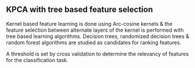 
KPCA with tree based feature selection
-----------------------------------------------------
Kernel based feature learning is done using Arc-cosine kernels & the feature selection
between alternate layers of the kernel is performed with tree based learning algorithms. Decision trees, randomized decision trees & random forest algorithms are studied as candidates for ranking features.

A threshold is set by cross validation to determine the relevancy of features for the classification task.

